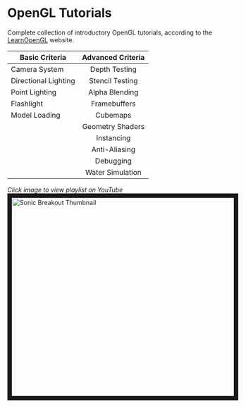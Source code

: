 # OpenGL Tutorials
Complete collection of introductory OpenGL tutorials, according to the [LearnOpenGL](https://learnopengl.com/) website.

| Basic Criteria        | Advanced Criteria |
| --------------------- |:-----------------:|
| Camera System         | Depth Testing     |
| Directional Lighting  | Stencil Testing   |
| Point Lighting        | Alpha Blending    |
| Flashlight            | Framebuffers      |
| Model Loading         | Cubemaps          |
|                       | Geometry Shaders  |
|                       | Instancing        |
|                       | Anti-Aliasing     |
|                       | Debugging         |
|                       | Water Simulation  |

*Click image to view playlist on YouTube*
<a href="https://www.youtube.com/playlist?list=PLn_BYD1M0NFQmf54lreTN8rBPfGNCQ4nC" target="_blank">
        <img src="https://i.imgur.com/HD5ueVd.jpeg" alt="Sonic Breakout Thumbnail" width="800" height="450" border="10" />
</a>
